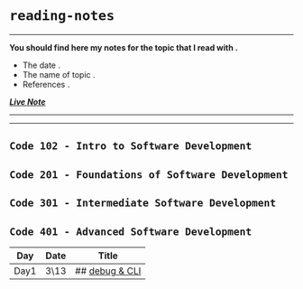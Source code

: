 # `reading-notes`
------


**You should find here my notes for the topic that I read with .**

* The date .
* The name of topic .
* References .

***[Live Note](https://fuad-bassam.github.io/reading-notes/)***

-------
-----



## ```Code 102 - Intro to Software Development```

## ```Code 201 - Foundations of Software Development```

## ```Code 301 - Intermediate Software Development```

## ```Code 401 - Advanced Software Development```


Day|Date|Title
---|----|-----
Day1|3\13|## [debug & CLI](./day1/DebuggingAndCLI.md)


